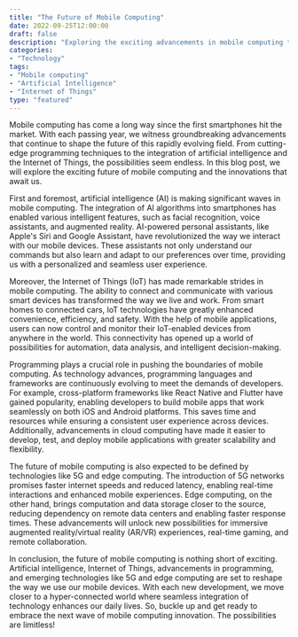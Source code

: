 ```yaml
--- 
title: "The Future of Mobile Computing"
date: 2022-09-25T12:00:00
draft: false
description: "Exploring the exciting advancements in mobile computing that will shape the future."
categories:
- "Technology"
tags:
- "Mobile computing"
- "Artificial Intelligence"
- "Internet of Things"
type: "featured"
---
```


Mobile computing has come a long way since the first smartphones hit the market. With each passing year, we witness groundbreaking advancements that continue to shape the future of this rapidly evolving field. From cutting-edge programming techniques to the integration of artificial intelligence and the Internet of Things, the possibilities seem endless. In this blog post, we will explore the exciting future of mobile computing and the innovations that await us.

First and foremost, artificial intelligence (AI) is making significant waves in mobile computing. The integration of AI algorithms into smartphones has enabled various intelligent features, such as facial recognition, voice assistants, and augmented reality. AI-powered personal assistants, like Apple's Siri and Google Assistant, have revolutionized the way we interact with our mobile devices. These assistants not only understand our commands but also learn and adapt to our preferences over time, providing us with a personalized and seamless user experience.

Moreover, the Internet of Things (IoT) has made remarkable strides in mobile computing. The ability to connect and communicate with various smart devices has transformed the way we live and work. From smart homes to connected cars, IoT technologies have greatly enhanced convenience, efficiency, and safety. With the help of mobile applications, users can now control and monitor their IoT-enabled devices from anywhere in the world. This connectivity has opened up a world of possibilities for automation, data analysis, and intelligent decision-making.

Programming plays a crucial role in pushing the boundaries of mobile computing. As technology advances, programming languages and frameworks are continuously evolving to meet the demands of developers. For example, cross-platform frameworks like React Native and Flutter have gained popularity, enabling developers to build mobile apps that work seamlessly on both iOS and Android platforms. This saves time and resources while ensuring a consistent user experience across devices. Additionally, advancements in cloud computing have made it easier to develop, test, and deploy mobile applications with greater scalability and flexibility.

The future of mobile computing is also expected to be defined by technologies like 5G and edge computing. The introduction of 5G networks promises faster internet speeds and reduced latency, enabling real-time interactions and enhanced mobile experiences. Edge computing, on the other hand, brings computation and data storage closer to the source, reducing dependency on remote data centers and enabling faster response times. These advancements will unlock new possibilities for immersive augmented reality/virtual reality (AR/VR) experiences, real-time gaming, and remote collaboration.

In conclusion, the future of mobile computing is nothing short of exciting. Artificial intelligence, Internet of Things, advancements in programming, and emerging technologies like 5G and edge computing are set to reshape the way we use our mobile devices. With each new development, we move closer to a hyper-connected world where seamless integration of technology enhances our daily lives. So, buckle up and get ready to embrace the next wave of mobile computing innovation. The possibilities are limitless!
